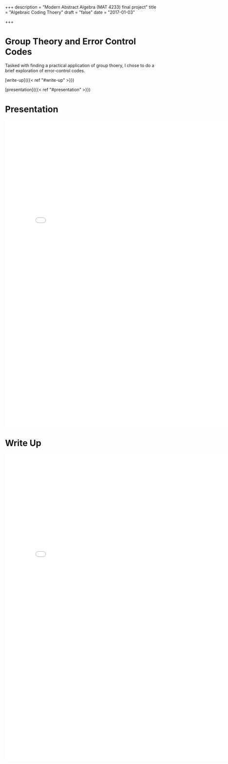 +++
description = "Modern Abstract Algebra (MAT 4233) final project"
title = "Algebraic Coding Thoery"
draft = "false"
date = "2017-01-03"

+++

# Group Theory and Error Control Codes
Tasked with finding a practical application of group thoery, I chose to do a brief exploration of error-control codes. 

[write-up]({{< ref "#write-up" >}})

[presentation]({{< ref "#presentation" >}}) 


# Presentation 

<embed src="/docs/coding_thoery.pdf" width="800px" height="1000px" />

# Write Up

<embed src="/docs/algebraic_coding_thoery.pdf" width="800px" height="1000px" />